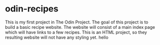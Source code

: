 # odin-recipes
This is my first project in The Odin Project. The goal of this project is to build a basic recipe website. The website will consist of a main index page which will have links to a few recipes. This is an HTML project, so they resulting website will not have any styling yet.
hello